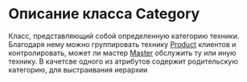# Описание класса Category
Класс, представляющий собой определенную категорию техники. Благодаря нему можно группировать технику [Product](./product.md "Класс Product") клиентов и контролировать, может ли мастер [Master](./master.md "Класс Master") обслужить ту или иную технику. В качетсве одного из атрибутов содержит родительскую категорию, для выстраивания иерархии

